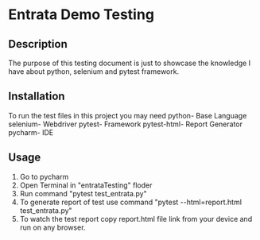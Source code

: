 # Entrata Demo Testing


## Description
The purpose of this testing document is just to showcase the knowledge I have about python, selenium and pytest framework.

## Installation
To run the test files in this project you may need 
python- Base Language
selenium- Webdriver
pytest- Framework
pytest-html- Report Generator
pycharm- IDE

## Usage
1. Go to pycharm
2. Open Terminal in "entrataTesting" floder
3. Run command "pytest test_entrata.py"
4. To generate report of test use command "pytest --html=report.html test_entrata.py"
5. To watch the test report copy report.html file link from your device and run on any browser.

